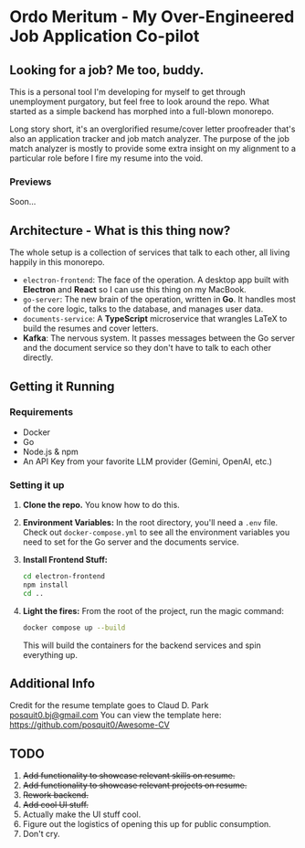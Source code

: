 # Ordo Meritum - My Over-Engineered Job Application Co-pilot

## Looking for a job? Me too, buddy.

This is a personal tool I'm developing for myself to get through unemployment purgatory, but feel free to look around the repo. What started as a simple backend has morphed into a full-blown monorepo.

Long story short, it's an overglorified resume/cover letter proofreader that's also an application tracker and job match analyzer. The purpose of the job match analyzer is mostly to provide some extra insight on my alignment to a particular role before I fire my resume into the void.

### Previews

Soon...
<!-- ![alt text](https://github.com/Apacher122/job_hunter/blob/main/previews/Screenshot%202025-09-16%20at%2018.22.58.png "Match Score Sample")
![alt text](https://github.com/Apacher122/job_hunter/blob/main/previews/Screenshot%202025-09-16%20at%2018.23.16.png "Resume Sample")
![alt text](https://github.com/Apacher122/job_hunter/blob/main/previews/Screenshot%202025-09-16%20at%2018.24.08.png "Cover Letter Sample") -->

## Architecture - What is this thing now?

The whole setup is a collection of services that talk to each other, all living happily in this monorepo.

* `electron-frontend`: The face of the operation. A desktop app built with **Electron** and **React** so I can use this thing on my MacBook.
* `go-server`: The new brain of the operation, written in **Go**. It handles most of the core logic, talks to the database, and manages user data.
* `documents-service`: A **TypeScript** microservice that wrangles LaTeX to build the resumes and cover letters.
* **Kafka**: The nervous system. It passes messages between the Go server and the document service so they don't have to talk to each other directly.

## Getting it Running

### **Requirements**

* Docker
* Go
* Node.js & npm
* An API Key from your favorite LLM provider (Gemini, OpenAI, etc.)

### **Setting it up**

1.  **Clone the repo.** You know how to do this.

2.  **Environment Variables:** In the root directory, you'll need a `.env` file. Check out `docker-compose.yml` to see all the environment variables you need to set for the Go server and the documents service.

3.  **Install Frontend Stuff:**
    ```bash
    cd electron-frontend
    npm install
    cd ..
    ```

4.  **Light the fires:**
    From the root of the project, run the magic command:
    ```bash
    docker compose up --build
    ```
    This will build the containers for the backend services and spin everything up.

## Additional Info

Credit for the resume template goes to Claud D. Park <posquit0.bj@gmail.com>
You can view the template here: <https://github.com/posquit0/Awesome-CV>

## TODO

1.  ~~Add functionality to showcase relevant skills on resume.~~
2.  ~~Add functionality to showcase relevant projects on resume.~~
3.  ~~Rework backend.~~
4.  ~~Add cool UI stuff.~~
5.  Actually make the UI stuff cool.
6.  Figure out the logistics of opening this up for public consumption.
7.  Don't cry.